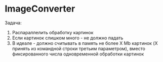 # ImageConverter
Задача:
1. Распараллелить обработку картинок
2. Если картинок слишком много - не должно падать
3. В идеале - должно считывать в память не более X Mb картинок (X принять из командной строки третьим параметром), вместо фиксированного числа одновременной обработки картинок